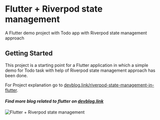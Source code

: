 # Flutter + Riverpod state management

A Flutter demo project with Todo app with Riverpod state management approach

## Getting Started

This project is a starting point for a Flutter application in which a simple demo for Todo task
with help of Riverpod state management approach has been done.


For Project explanation go to [devblog.link/riverpod-state-management-in-flutter](http://devblog.link/riverpod-state-management-in-flutter/).

#### _Find more blog related to flutter on [devblog.link](http://devblog.link/)_

![Flutter + Riverpod state management](http://devblog.link/wp-content/uploads/2021/12/simulator_12_pro_max.gif)